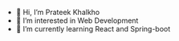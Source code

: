 - 👋 Hi, I’m Prateek Khalkho
- 👀 I’m interested in Web Development
- 🌱 I’m currently learning React and Spring-boot

<!---
pratteek/pratteek is a ✨ special ✨ repository because its `README.md` (this file) appears on your GitHub profile.
You can click the Preview link to take a look at your changes.
--->
